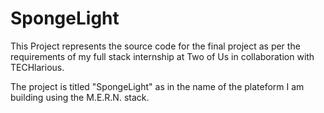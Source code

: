 # SpongeLight
This Project represents the source code for the final project as per the requirements of my full stack internship at Two of Us in collaboration with TECHlarious. 

The project is titled "SpongeLight" as in the name of the plateform I am building using the M.E.R.N. stack.
